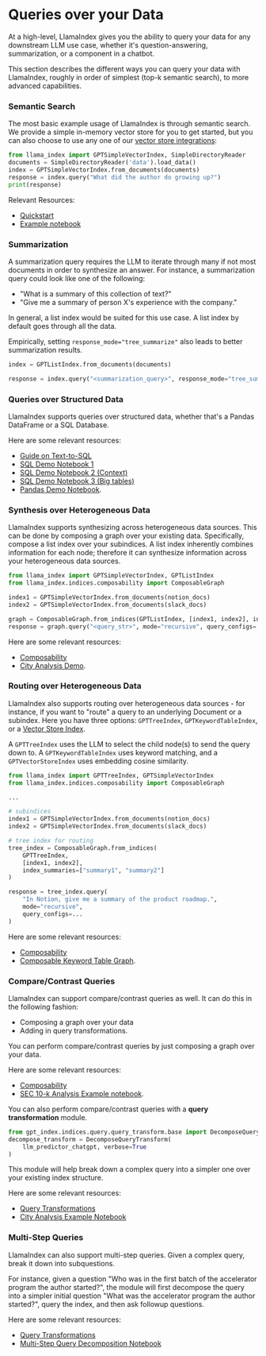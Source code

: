 # Queries over your Data

At a high-level, LlamaIndex gives you the ability to query your data for any downstream LLM use case,
whether it's question-answering, summarization, or a component in a chatbot.

This section describes the different ways you can query your data with LlamaIndex, roughly in order
of simplest (top-k semantic search), to more advanced capabilities.

### Semantic Search 

The most basic example usage of LlamaIndex is through semantic search. We provide
a simple in-memory vector store for you to get started, but you can also choose
to use any one of our [vector store integrations](/how_to/integrations/vector_stores.md):

```python
from llama_index import GPTSimpleVectorIndex, SimpleDirectoryReader
documents = SimpleDirectoryReader('data').load_data()
index = GPTSimpleVectorIndex.from_documents(documents)
response = index.query("What did the author do growing up?")
print(response)

```

Relevant Resources:
- [Quickstart](/getting_started/starter_example.md)
- [Example notebook](https://github.com/jerryjliu/llama_index/tree/main/examples/vector_indices)


### Summarization

A summarization query requires the LLM to iterate through many if not most documents in order to synthesize an answer.
For instance, a summarization query could look like one of the following: 
- "What is a summary of this collection of text?"
- "Give me a summary of person X's experience with the company."

In general, a list index would be suited for this use case. A list index by default goes through all the data.

Empirically, setting `response_mode="tree_summarize"` also leads to better summarization results.

```python
index = GPTListIndex.from_documents(documents)

response = index.query("<summarization_query>", response_mode="tree_summarize")
```

### Queries over Structured Data

LlamaIndex supports queries over structured data, whether that's a Pandas DataFrame or a SQL Database.

Here are some relevant resources:
- [Guide on Text-to-SQL](/guides/tutorials/sql_guide.md)
- [SQL Demo Notebook 1](https://github.com/jerryjliu/llama_index/blob/main/examples/struct_indices/SQLIndexDemo.ipynb)
- [SQL Demo Notebook 2 (Context)](https://github.com/jerryjliu/llama_index/blob/main/examples/struct_indices/SQLIndexDemo-Context.ipynb)
- [SQL Demo Notebook 3 (Big tables)](https://github.com/jerryjliu/llama_index/blob/main/examples/struct_indices/SQLIndexDemo-ManyTables.ipynb)
- [Pandas Demo Notebook](https://github.com/jerryjliu/llama_index/blob/main/examples/struct_indices/PandasIndexDemo.ipynb).


### Synthesis over Heterogeneous Data

LlamaIndex supports synthesizing across heterogeneous data sources. This can be done by composing a graph over your existing data.
Specifically, compose a list index over your subindices. A list index inherently combines information for each node; therefore
it can synthesize information across your heterogeneous data sources.

```python
from llama_index import GPTSimpleVectorIndex, GPTListIndex
from llama_index.indices.composability import ComposableGraph

index1 = GPTSimpleVectorIndex.from_documents(notion_docs)
index2 = GPTSimpleVectorIndex.from_documents(slack_docs)

graph = ComposableGraph.from_indices(GPTListIndex, [index1, index2], index_summaries=["summary1", "summary2"])
response = graph.query("<query_str>", mode="recursive", query_configs=...)

```

Here are some relevant resources:
- [Composability](/how_to/index_structs/composability.md)
- [City Analysis Demo](https://github.com/jerryjliu/llama_index/blob/main/examples/composable_indices/city_analysis/PineconeDemo-CityAnalysis.ipynb).



### Routing over Heterogeneous Data

LlamaIndex also supports routing over heterogeneous data sources - for instance, if you want to "route" a query to an 
underlying Document or a subindex.
Here you have three options: `GPTTreeIndex`, `GPTKeywordTableIndex`, or a
[Vector Store Index](vector-store-index).

A `GPTTreeIndex` uses the LLM to select the child node(s) to send the query down to.
A `GPTKeywordTableIndex` uses keyword matching, and a `GPTVectorStoreIndex` uses
embedding cosine similarity.

```python
from llama_index import GPTTreeIndex, GPTSimpleVectorIndex
from llama_index.indices.composability import ComposableGraph

...

# subindices
index1 = GPTSimpleVectorIndex.from_documents(notion_docs)
index2 = GPTSimpleVectorIndex.from_documents(slack_docs)

# tree index for routing
tree_index = ComposableGraph.from_indices(
    GPTTreeIndex, 
    [index1, index2],
    index_summaries=["summary1", "summary2"]
)

response = tree_index.query(
    "In Notion, give me a summary of the product roadmap.",
    mode="recursive",
    query_configs=...
)

```

Here are some relevant resources:
- [Composability](/how_to/index_structs/composability.md)
- [Composable Keyword Table Graph](https://github.com/jerryjliu/llama_index/blob/main/examples/composable_indices/ComposableIndices.ipynb).



### Compare/Contrast Queries

LlamaIndex can support compare/contrast queries as well. It can do this in the following fashion:
- Composing a graph over your data
- Adding in query transformations.


You can perform compare/contrast queries by just composing a graph over your data.

Here are some relevant resources:
- [Composability](/how_to/index_structs/composability.md)
- [SEC 10-k Analysis Example notebook](https://colab.research.google.com/drive/1uL1TdMbR4kqa0Ksrd_Of_jWSxWt1ia7o?usp=sharing).


You can also perform compare/contrast queries with a **query transformation** module.

```python
from gpt_index.indices.query.query_transform.base import DecomposeQueryTransform
decompose_transform = DecomposeQueryTransform(
    llm_predictor_chatgpt, verbose=True
)
```

This module will help break down a complex query into a simpler one over your existing index structure.

Here are some relevant resources:
- [Query Transformations](/how_to/query/query_transformations.md)
- [City Analysis Example Notebook](https://github.com/jerryjliu/llama_index/blob/main/examples/composable_indices/city_analysis/City_Analysis-Decompose.ipynb)


### Multi-Step Queries

LlamaIndex can also support multi-step queries. Given a complex query, break it down into subquestions.

For instance, given a question "Who was in the first batch of the accelerator program the author started?",
the module will first decompose the query into a simpler initial question "What was the accelerator program the author started?",
query the index, and then ask followup questions.

Here are some relevant resources:
- [Query Transformations](/how_to/query/query_transformations.md)
- [Multi-Step Query Decomposition Notebook](https://github.com/jerryjliu/llama_index/blob/main/examples/vector_indices/SimpleIndexDemo-multistep.ipynb)




